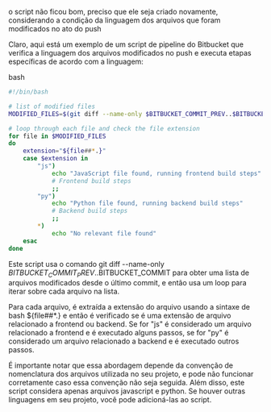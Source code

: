 o script não ficou bom, preciso que ele seja criado novamente, considerando a condição da linguagem dos arquivos que foram modificados no ato do push

Claro, aqui está um exemplo de um script de pipeline do Bitbucket que verifica a linguagem dos arquivos modificados no push e executa etapas específicas de acordo com a linguagem:

bash

~~~~bash
#!/bin/bash

# list of modified files
MODIFIED_FILES=$(git diff --name-only $BITBUCKET_COMMIT_PREV..$BITBUCKET_COMMIT)

# loop through each file and check the file extension
for file in $MODIFIED_FILES
do
    extension="${file##*.}"
    case $extension in
        "js")
            echo "JavaScript file found, running frontend build steps"
            # Frontend build steps
            ;;
        "py")
            echo "Python file found, running backend build steps"
            # Backend build steps
            ;;
        *)
            echo "No relevant file found"
    esac
done
~~~~

Este script usa o comando git diff --name-only $BITBUCKET_COMMIT_PREV..$BITBUCKET_COMMIT para obter uma lista de arquivos modificados desde o último commit, e então usa um loop para iterar sobre cada arquivo na lista.

Para cada arquivo, é extraída a extensão do arquivo usando a sintaxe de bash ${file##*.} e então é verificado se é uma extensão de arquivo relacionado a frontend ou backend. Se for "js" é considerado um arquivo relacionado a frontend e é executado alguns passos, se for "py" é considerado um arquivo relacionado a backend e é executado outros passos.

É importante notar que essa abordagem depende da convenção de nomenclatura dos arquivos utilizada no seu projeto, e pode não funcionar corretamente caso essa convenção não seja seguida. Além disso, este script considera apenas arquivos javascript e python. Se houver outras linguagens em seu projeto, você pode adicioná-las ao script.
